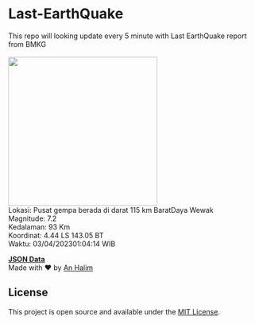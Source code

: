 # Last-EarthQuake
This repo will looking update every 5 minute with Last EarthQuake report from BMKG
<br>
<br>
<img src="https://ews.bmkg.go.id/TEWS/data/20230403010414.mmi.jpg?70542selmnf21gbojyyma3k" width="300"/>
<br>
Lokasi: Pusat gempa berada di darat 115 km BaratDaya Wewak <br>
Magnitude: 7.2 <br>
Kedalaman: 93 Km <br>
Koordinat: 4.44 LS 143.05 BT <br>
Waktu: 03/04/202301:04:14 WIB <br>

<a href="./data/data.json">**JSON Data**</a>
<br>
Made with ❤️ by <a href="https://github.com/an-halim">An Halim</a>
## License

This project is open source and available under the [MIT License](LICENSE).
